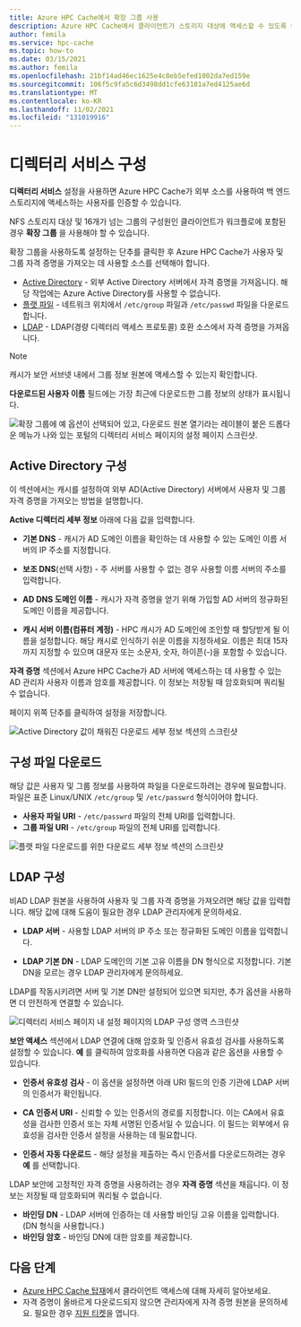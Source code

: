 ```yaml
---
title: Azure HPC Cache에서 확장 그룹 사용
description: Azure HPC Cache에서 클라이언트가 스토리지 대상에 액세스할 수 있도록 디렉터리 서비스를 구성하는 방법
author: femila
ms.service: hpc-cache
ms.topic: how-to
ms.date: 03/15/2021
ms.author: femila
ms.openlocfilehash: 21bf14ad46ec1625e4c8eb5efed1002da7ed159e
ms.sourcegitcommit: 106f5c9fa5c6d3498dd1cfe63181a7ed4125ae6d
ms.translationtype: MT
ms.contentlocale: ko-KR
ms.lasthandoff: 11/02/2021
ms.locfileid: "131019916"
---
```

# <a name="configure-directory-services"></a>디렉터리 서비스 구성

**디렉터리 서비스** 설정을 사용하면 Azure HPC Cache가 외부 소스를 사용하여 백 엔드 스토리지에 액세스하는 사용자를 인증할 수 있습니다.

NFS 스토리지 대상 및 16개가 넘는 그룹의 구성원인 클라이언트가 워크플로에 포함된 경우 **확장 그룹** 을 사용해야 할 수 있습니다.

확장 그룹을 사용하도록 설정하는 단추를 클릭한 후 Azure HPC Cache가 사용자 및 그룹 자격 증명을 가져오는 데 사용할 소스를 선택해야 합니다.

* [Active Directory](#configure-active-directory) - 외부 Active Directory 서버에서 자격 증명을 가져옵니다. 해당 작업에는 Azure Active Directory를 사용할 수 없습니다.
* [플랫 파일](#configure-file-download) - 네트워크 위치에서 `/etc/group` 파일과 `/etc/passwd` 파일을 다운로드합니다.
* [LDAP](#configure-ldap) - LDAP(경량 디렉터리 액세스 프로토콜) 호환 소스에서 자격 증명을 가져옵니다.

> [!NOTE]
> 캐시가 보안 서브넷 내에서 그룹 정보 원본에 액세스할 수 있는지 확인합니다.<!-- + details/examples -->

**다운로드된 사용자 이름** 필드에는 가장 최근에 다운로드한 그룹 정보의 상태가 표시됩니다.

![확장 그룹에 예 옵션이 선택되어 있고, 다운로드 원본 열기라는 레이블이 붙은 드롭다운 메뉴가 나와 있는 포털의 디렉터리 서비스 페이지의 설정 페이지 스크린샷.](media/directory-services-select-group-source.png)

## <a name="configure-active-directory"></a>Active Directory 구성

이 섹션에서는 캐시를 설정하여 외부 AD(Active Directory) 서버에서 사용자 및 그룹 자격 증명을 가져오는 방법을 설명합니다.

**Active 디렉터리 세부 정보** 아래에 다음 값을 입력합니다.

* **기본 DNS** - 캐시가 AD 도메인 이름을 확인하는 데 사용할 수 있는 도메인 이름 서버의 IP 주소를 지정합니다.

* **보조 DNS**(선택 사항) - 주 서버를 사용할 수 없는 경우 사용할 이름 서버의 주소를 입력합니다.

* **AD DNS 도메인 이름** - 캐시가 자격 증명을 얻기 위해 가입할 AD 서버의 정규화된 도메인 이름을 제공합니다.

* **캐시 서버 이름(컴퓨터 계정)** - HPC 캐시가 AD 도메인에 조인할 때 할당받게 될 이름을 설정합니다. 해당 캐시로 인식하기 쉬운 이름을 지정하세요. 이름은 최대 15자까지 지정할 수 있으며 대문자 또는 소문자, 숫자, 하이픈(-)을 포함할 수 있습니다.

**자격 증명** 섹션에서 Azure HPC Cache가 AD 서버에 액세스하는 데 사용할 수 있는 AD 관리자 사용자 이름과 암호를 제공합니다. 이 정보는 저장될 때 암호화되며 쿼리될 수 없습니다.

페이지 위쪽 단추를 클릭하여 설정을 저장합니다.

![Active Directory 값이 채워진 다운로드 세부 정보 섹션의 스크린샷](media/group-download-details-ad.png)

## <a name="configure-file-download"></a>구성 파일 다운로드

해당 값은 사용자 및 그룹 정보를 사용하여 파일을 다운로드하려는 경우에 필요합니다. 파일은 표준 Linux/UNIX `/etc/group` 및 `/etc/passwrd` 형식이어야 합니다.

* **사용자 파일 URI** - `/etc/passwrd` 파일의 전체 URI를 입력합니다.
* **그룹 파일 URI** - `/etc/group` 파일의 전체 URI를 입력합니다.

![플랫 파일 다운로드를 위한 다운로드 세부 정보 섹션의 스크린샷](media/group-download-details-file.png)

## <a name="configure-ldap"></a>LDAP 구성

비AD LDAP 원본을 사용하여 사용자 및 그룹 자격 증명을 가져오려면 해당 값을 입력합니다. 해당 값에 대해 도움이 필요한 경우 LDAP 관리자에게 문의하세요.

* **LDAP 서버** - 사용할 LDAP 서버의 IP 주소 또는 정규화된 도메인 이름을 입력합니다. <!-- only one, not up to 3 -->

* **LDAP 기본 DN** - LDAP 도메인의 기본 고유 이름을 DN 형식으로 지정합니다. 기본 DN을 모르는 경우 LDAP 관리자에게 문의하세요.

LDAP를 작동시키려면 서버 및 기본 DN만 설정되어 있으면 되지만, 추가 옵션을 사용하면 더 안전하게 연결할 수 있습니다.

![디렉터리 서비스 페이지 내 설정 페이지의 LDAP 구성 영역 스크린샷](media/group-download-details-ldap.png)

**보안 액세스** 섹션에서 LDAP 연결에 대해 암호화 및 인증서 유효성 검사를 사용하도록 설정할 수 있습니다. **예** 를 클릭하여 암호화를 사용하면 다음과 같은 옵션을 사용할 수 있습니다.

* **인증서 유효성 검사** - 이 옵션을 설정하면 아래 URI 필드의 인증 기관에 LDAP 서버의 인증서가 확인됩니다.

* **CA 인증서 URI** - 신뢰할 수 있는 인증서의 경로를 지정합니다. 이는 CA에서 유효성을 검사한 인증서 또는 자체 서명된 인증서일 수 있습니다. 이 필드는 외부에서 유효성을 검사한 인증서 설정을 사용하는 데 필요합니다.

* **인증서 자동 다운로드** - 해당 설정을 제출하는 즉시 인증서를 다운로드하려는 경우 **예** 를 선택합니다.

LDAP 보안에 고정적인 자격 증명을 사용하려는 경우 **자격 증명** 섹션을 채웁니다. 이 정보는 저장될 때 암호화되며 쿼리될 수 없습니다.

* **바인딩 DN** - LDAP 서버에 인증하는 데 사용할 바인딩 고유 이름을 입력합니다. (DN 형식을 사용합니다.)
* **바인딩 암호** - 바인딩 DN에 대한 암호를 제공합니다.

## <a name="next-steps"></a>다음 단계

* [Azure HPC Cache 탑재](hpc-cache-mount.md)에서 클라이언트 액세스에 대해 자세히 알아보세요.
* 자격 증명이 올바르게 다운로드되지 않으면 관리자에게 자격 증명 원본을 문의하세요. 필요한 경우 [지원 티켓](hpc-cache-support-ticket.md)을 엽니다.

